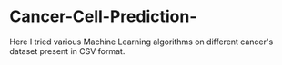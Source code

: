 # Cancer-Cell-Prediction-
Here I tried various Machine Learning algorithms on different cancer's dataset present in CSV format.
